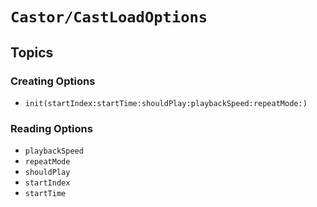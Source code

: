 # ``Castor/CastLoadOptions``

## Topics

### Creating Options

- ``init(startIndex:startTime:shouldPlay:playbackSpeed:repeatMode:)``

### Reading Options

- ``playbackSpeed``
- ``repeatMode``
- ``shouldPlay``
- ``startIndex``
- ``startTime``
